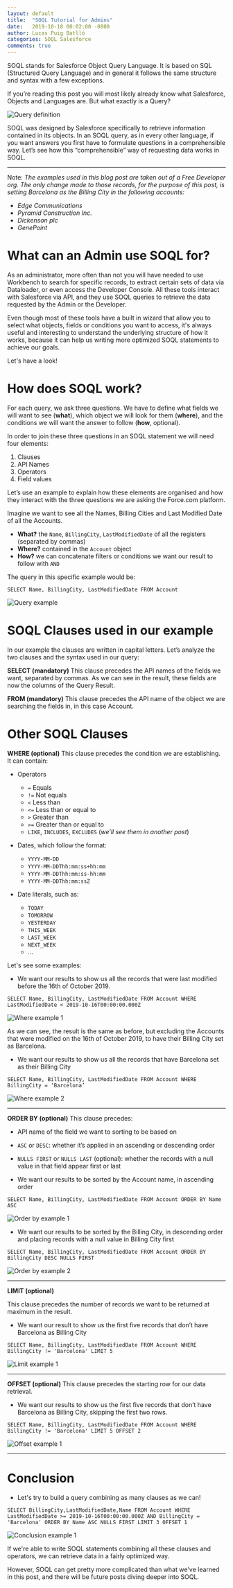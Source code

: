 ```yaml
---
layout: default
title:  "SOQL Tutorial for Admins"
date:   2019-10-18 00:02:00 -0800
author: Lucas Puig Batlló
categories: SOQL Salesforce
comments: true
---
```


SOQL stands for Salesforce Object Query Language. It is based on SQL (Structured Query Language) and in general it follows the same structure and syntax with a few exceptions. 

If you’re reading this post you will most likely already know what Salesforce, Objects and Languages are. But what exactly is a Query? 

![Query definition]({{site.url}}{{site.baseurl}}/pictures/18-10-2019/def.png)

SOQL was designed by Salesforce specifically to retrieve information contained in its objects. In an SOQL query, as in every other language, if you want answers you first have to formulate questions in a comprehensible way. Let’s see how this “comprehensible” way of requesting data works in SOQL.

---
Note: *The examples used in this blog post are taken out of a Free Developer org. The only change made to those records, for the purpose of this post, is setting Barcelona as the Billing City in the following accounts:*
- *Edge Communications*
- *Pyramid Construction Inc.*
- *Dickenson plc*
- *GenePoint*

# What can an Admin use SOQL for?
As an administrator, more often than not you will have needed to use Workbench to search for specific records, to extract certain sets of data via Dataloader, or even access the Developer Console. All these tools interact with Salesforce via API, and they use SOQL queries to retrieve the data requested by the Admin or the Developer.

Even though most of these tools have a built in wizard that allow you to select what objects, fields or conditions you want to access, it's always useful and interesting to understand the underlying structure of how it works, because it can help us writing more optimized SOQL statements to achieve our goals.

Let's have a look!

# How does SOQL work?
For each query, we ask three questions. We have to define what fields we will want to see (**what**), which object we will look for them (**where**), and the conditions we will want the answer to follow (**how**, optional).

In order to join these three questions in an SOQL statement we will need four elements:
1. Clauses
2. API Names
3. Operators
4. Field values

Let’s use an example to explain how these elements are organised and how they interact with the three questions we are asking the Force.com platform.

Imagine we want to see all the Names, Billing Cities and Last Modified Date of all the Accounts.

- **What?** the `Name`, `BillingCity`, `LastModifiedDate` of all the registers (separated by commas)
- **Where?** contained in the `Account` object
- **How?** we can concatenate filters or conditions we want our result to follow with `AND`

The query in this specific example would be:

`SELECT Name, BillingCity, LastModifiedDate FROM Account`

![Query example]({{site.url}}{{site.baseurl}}/pictures/18-10-2019/01.png)

# SOQL Clauses used in our example

In our example the clauses are written in capital letters. Let’s analyze the two clauses and the syntax used in our query:

**SELECT (mandatory)**
This clause precedes the API names of the fields we want, separated by commas. As we can see in the result, these fields are now the columns of the Query Result.

**FROM (mandatory)**
This clause precedes the API name of the object we are searching the fields in, in this case Account.

# Other SOQL Clauses

**WHERE (optional)**
This clause precedes the condition we are establishing. It can contain: 

- Operators
  - `=` Equals
  - `!=` Not equals
  - `<` Less than
  - `<=` Less than or equal to
  - `>` Greater than
  - `>=` Greater than or equal to
  - `LIKE`, `INCLUDES`, `EXCLUDES` (*we’ll see them in another post*)

- Dates, which follow the format:
  - `YYYY-MM-DD`
  - `YYYY-MM-DDThh:mm:ss+hh:mm`
  - `YYYY-MM-DDThh:mm:ss-hh:mm`
  - `YYYY-MM-DDThh:mm:ssZ`

- Date literals, such as:
  - `TODAY`
  - `TOMORROW`
  - `YESTERDAY` 
  - `THIS_WEEK`
  - `LAST_WEEK`
  - `NEXT_WEEK`
  - ...
  
Let's see some examples:

- We want our results to show us all the records that were last modified before the 16th of October 2019.
  
`SELECT Name, BillingCity, LastModifiedDate FROM Account WHERE LastModifiedDate < 2019-10-16T00:00:00.000Z`

![Where example 1]({{site.url}}{{site.baseurl}}/pictures/18-10-2019/02.png)

As we can see, the result is the same as before, but excluding the Accounts that were modified on the 16th of October 2019, to have their Billing City set as Barcelona.

- We want our results to show us all the records that have Barcelona set as their Billing City

`SELECT Name, BillingCity, LastModifiedDate FROM Account WHERE BillingCity = ‘Barcelona’`

![Where example 2]({{site.url}}{{site.baseurl}}/pictures/18-10-2019/03.png)

---
**ORDER BY (optional)**
This clause precedes:
- API name of the field we want to sorting to be based on
- `ASC` or `DESC`: whether it’s applied in an ascending or descending order
- `NULLS FIRST` or `NULLS LAST` (optional): whether the records with a null value in that field appear first or last



- We want our results to be sorted by the Account name, in ascending order

`SELECT Name, BillingCity, LastModifiedDate FROM Account ORDER BY Name ASC`

![Order by example 1]({{site.url}}{{site.baseurl}}/pictures/18-10-2019/04.png)



- We want our results to be sorted by the Billing City, in descending order and placing records with a null value in Billing City first

`SELECT Name, BillingCity, LastModifiedDate FROM Account ORDER BY BillingCity DESC NULLS FIRST`

![Order by example 2]({{site.url}}{{site.baseurl}}/pictures/18-10-2019/05.png)

---
**LIMIT (optional)**

This clause precedes the number of records we want to be returned at maximum in the result.

- We want our result to show us the first five records that don’t have Barcelona as Billing City

`SELECT Name, BillingCity, LastModifiedDate FROM Account WHERE BillingCity != 'Barcelona' LIMIT 5`

![Limit example 1]({{site.url}}{{site.baseurl}}/pictures/18-10-2019/06.png)

---
**OFFSET (optional)**
This clause precedes the starting row for our data retrieval.

- We want our results to show us the first five records that don’t have Barcelona as Billing City, skipping the first two rows.

`SELECT Name, BillingCity, LastModifiedDate FROM Account WHERE BillingCity != 'Barcelona' LIMIT 5 OFFSET 2`

![Offset example 1]({{site.url}}{{site.baseurl}}/pictures/18-10-2019/07.png)

---
# Conclusion

- Let's try to build a query combining as many clauses as we can!

`SELECT BillingCity,LastModifiedDate,Name FROM Account WHERE LastModifiedDate >= 2019-10-16T00:00:00.000Z AND BillingCity = 'Barcelona' ORDER BY Name ASC NULLS FIRST LIMIT 3 OFFSET 1`

![Conclusion example 1]({{site.url}}{{site.baseurl}}/pictures/18-10-2019/08.png)

If we're able to write SOQL statements combining all these clauses and operators, we can retrieve data in a fairly optimized way. 

However, SOQL can get pretty more complicated than what we've learned in this post, and there will be future posts diving deeper into SOQL.
